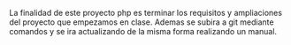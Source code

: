 La finalidad de este proyecto php es terminar los requisitos y ampliaciones del proyecto que empezamos en clase.
Ademas se subira a git mediante comandos y se ira actualizando de la misma forma realizando un manual.
